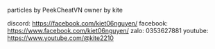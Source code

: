 particles by PeekCheatVN
owner by kite

discord:
https://facebook.com/kiet06nguyen/
facebook:
https://www.facebook.com/kiet06nguyen/
zalo:
0353627881
youtube:
https://www.youtube.com/@kite2210
